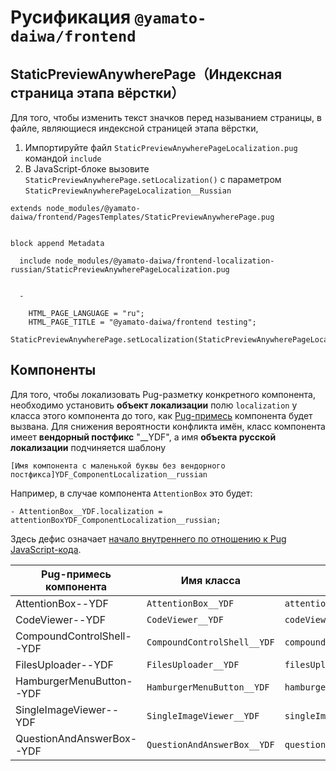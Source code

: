 # Русификация `@yamato-daiwa/frontend`

## StaticPreviewAnywherePage（Индексная страница этапа вёрстки）

Для того, чтобы изменить текст значков перед называнием страницы, в файле, являющиеся индексной страницей этапа вёрстки,

1. Импортируйте файл `StaticPreviewAnywherePageLocalization.pug` командой `include`
2. В JavaScript-блоке вызовите `StaticPreviewAnywherePage.setLocalization()` с параметром  
   `StaticPreviewAnywherePageLocalization__Russian` 

```pug
extends node_modules/@yamato-daiwa/frontend/PagesTemplates/StaticPreviewAnywherePage.pug


block append Metadata
  
  include node_modules/@yamato-daiwa/frontend-localization-russian/StaticPreviewAnywherePageLocalization.pug

    
  -
    
    HTML_PAGE_LANGUAGE = "ru";
    HTML_PAGE_TITLE = "@yamato-daiwa/frontend testing";
    StaticPreviewAnywherePage.setLocalization(StaticPreviewAnywherePageLocalization__Russian)  
```


## Компоненты

Для того, чтобы локализовать Pug-разметку конкретного компонента, необходимо установить **объект локализации**
полю `localization` у класса этого компонента до того, как [Pug-примесь](https://pugjs.org/language/mixins.html) компонента
будет вызвана.
Для снижения вероятности конфликта имён, класс компонента имеет **вендорный постфикс** "__YDF", а имя
**объекта русской локализации** подчиняется шаблону

```
[Имя компонента с маленькой буквы без вендорного постфикса]YDF_ComponentLocalization__russian
```

Например, в случае компонента `AttentionBox` это будет:

```pug
- AttentionBox__YDF.localization = attentionBoxYDF_ComponentLocalization__russian;
```

Здесь дефис означает [начало внутреннего по отношению к Pug JavaScript-кода](https://pugjs.org/language/code.html).


| Pug-примесь компонента    | Имя класса                  | Имя объекта русской локализации                          |
|---------------------------|-----------------------------|----------------------------------------------------------|
| AttentionBox--YDF         | `AttentionBox__YDF`         | `attentionBoxYDF_ComponentLocalization__russian`         |
| CodeViewer--YDF           | `CodeViewer__YDF`           | `codeViewerYDF_ComponentLocalization__russian`           |
| CompoundControlShell--YDF | `CompoundControlShell__YDF` | `compoundControlShellYDF_ComponentLocalization__russian` |
| FilesUploader--YDF        | `FilesUploader__YDF`        | `filesUploaderYDF_ComponentLocalization__russian`        |
| HamburgerMenuButton--YDF  | `HamburgerMenuButton__YDF`  | `hamburgerMenuButtonLocalization__russian`               |
| SingleImageViewer--YDF    | `SingleImageViewer__YDF`    | `singleImageViewerYDF_ComponentLocalization__russian`    |
| QuestionAndAnswerBox--YDF | `QuestionAndAnswerBox__YDF` | `questionAndAnswerBoxYDF_ComponentLocalization__russian` |
